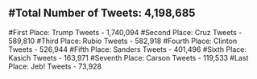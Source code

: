 #Total Number of Tweets: 4,198,685 
---
#First Place: Trump Tweets - 1,740,094
#Second Place: Cruz Tweets - 589,810
#Third Place: Rubio Tweets - 582,918
#Fourth Place: Clinton Tweets - 526,944
#Fifth Place: Sanders Tweets - 401,496
#Sixth Place: Kasich Tweets - 163,971
#Seventh Place: Carson Tweets - 119,533
#Last Place: Jeb! Tweets - 73,928
